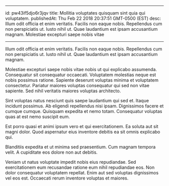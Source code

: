 
---
id: pw43if5djo6r3jqv
title: Mollitia voluptates quisquam sint quia qui voluptatem.
publishedAt: Thu Feb 22 2018 20:37:51 GMT-0500 (EST)
desc: Illum odit officia et enim veritatis. Facilis non eaque nobis. Repellendus cum non perspiciatis ut. Iusto nihil ut. Quae laudantium est ipsam accusantium magnam. Molestiae excepturi saepe nobis vitae

---



Illum odit officia et enim veritatis. Facilis non eaque nobis. Repellendus cum non perspiciatis ut. Iusto nihil ut. Quae laudantium est ipsam accusantium magnam.
 Molestiae excepturi saepe nobis vitae nobis ut qui explicabo assumenda. Consequatur sit consequatur occaecati. Voluptatem molestias neque est nobis possimus ratione. Sapiente deserunt voluptas minima et voluptatem consectetur. Pariatur maiores voluptas consequatur qui sed non vitae sapiente. Sed nihil veritatis maiores voluptas architecto.
 Sint voluptas natus nesciunt quis saepe laudantium qui sed et. Itaque incidunt possimus. Ab eligendi repellendus nisi ipsam. Dignissimos facere et cumque cumque. Quisquam expedita et nemo totam. Consequatur voluptas quas at est nemo suscipit eum.


Est porro quasi et animi ipsum vero et qui exercitationem. Ea soluta aut sit magni dolor. Quod aspernatur eius inventore debitis ea sit omnis explicabo qui.
 Blanditiis expedita et ut minima sed praesentium. Cum magnam tempora velit. A cupiditate eos dolore non aut debitis.
 Veniam ut natus voluptate impedit nobis eius repudiandae. Sed exercitationem eum recusandae ratione eum nihil repudiandae eos. Non dolor consequatur voluptatem repellat. Enim aut sed voluptas dignissimos vel eos est. Occaecati rerum inventore voluptas et maiores.

